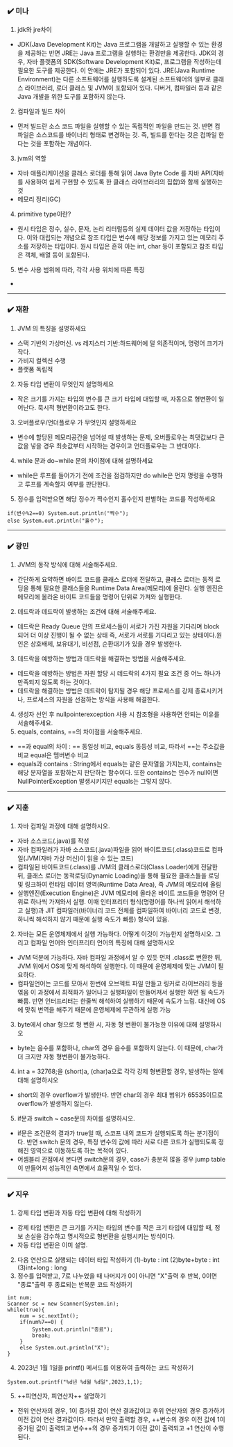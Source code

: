 ### ✔️ 미나
1. jdk와 jre차이 
- JDK(Java Development Kit)는 Java 프로그램을 개발하고 실행할 수 있는 환경을 제공하는 반면 JRE는 Java 프로그램을 실행하는 환경만을 제공한다. JDK의 경우, 자바 플랫폼의 SDK(Software Development Kit)로, 프로그램을 작성하는데 필요한 도구를 제공한다. 이 안에는 JRE가 포함되어 있다. JRE(Java Runtime Environment)는 다른 소프트웨어를 실행하도록 설계된 소프트웨어의 일부로 클래스 라이브러리, 로더 클래스 및 JVM이 포함되어 있다. 디버거, 컴파일러 등과 같은 Java 개발을 위한 도구를 포함하지 않는다.
2. 컴파일과 빌드 차이
- 먼저 빌드란 소스 코드 파일을 실행할 수 있는 독립적인 파일을 만드는 것. 반면 컴파일은 소스코드를 바이너리 형태로 변경하는 것. 즉, 빌드를 한다는 것은 컴파일 한다는 것을 포함하는 개념이다. 
3. jvm의 역할
- 자바 애플리케이션을 클래스 로더를 통해 읽어 Java Byte Code 를 자바 API(자바를 사용하여 쉽게 구현할 수 있도록 한 클래스 라이브러리의 집합)와 함께 실행하는 것 
- 메모리 정리(GC)
4. primitive type이란?
- 원시 타입은 정수, 실수, 문자, 논리 리터럴등의 실제 데이터 값을 저장하는 타입이다. 이와 대립되는 개념으로 참조 타입은 변수에 해당 정보를 가지고 있는 메모리 주소를 저장하는 타입이다. 원시 타입은 흔히 아는 int, char 등이 포함되고 참조 타입은 객체, 배열 등이 포함된다.
5. 변수 사용 범위에 따라, 각각 사용 위치에 따른 특징
- 
***

### ✔️ 재환
1. JVM 의 특징을 설명하세요
- 스택 기반의 가상머신. vs 레지스터 기반:하드웨어에 덜 의존적이며, 명령어 크기가 작다.
- 가비지 컬렉션 수행
- 플랫폼 독립적 
2. 자동 타입 변환이 무엇인지 설명하세요
- 작은 크기를 가지는 타입의 변수를 큰 크기 타입에 대입할 때, 자동으로 형변환이 일어난다. 묵시적 형변환이라고도 한다.  
3. 오버플로우/언더플로우 가 무엇인지 설명하세요
- 변수에 할당된 메모리공간을 넘어설 때 발생하는 문제, 오버플로우는 최댓값보다 큰 값을 넣을 경우 최솟값부터 시작하는 경우이고 언더플로우는 그 반대이다.
4. while 문과 do~while 문의 차이점에 대해 설명하세요
- while은 루프를 들어가기 전에 조건을 점검하지만 do while은 먼저 명령을 수행하고 루프를 계속할지 여부를 판단한다.  
5. 정수를 입력받으면 해당 정수가 짝수인지 홀수인지 판별하는 코드를 작성하세요
```
if(변수%2==0) System.out.println("짝수"); 
else System.out.println("홀수");
```
***

### ✔️ 광민
1. JVM의 동작 방식에 대해 서술해주세요.
- 간단하게 요약하면 바이트 코드를 클래스 로더에 전달하고, 클래스 로더는 동적 로딩을 통해 필요한 클래스들을 Runtime Data Area(메모리)에 올린다. 실행 엔진은 메모리에 올라온 바이트 코드들을 명령어 단위로 가져와 실행한다.  
2. 데드락과 데드락이 발생하는 조건에 대해 서술해주세요.
- 데드락은  Ready Queue 안의 프로세스들이 서로가 가진 자원을 기다리며 block 되어 더 이상 진행이 될 수 없는 상태 즉, 서로가 서로를 기다리고 있는 상태이다.원인은 상호배제, 보유대기, 비선점, 순환대기가 있을 경우 발생한다.  
3. 데드락을 예방하는 방법과 데드락을 해결하는 방법을 서술해주세요.
-  데드락을 예방하는 방법은 자원 할당 시 데드락의 4가지 필요 조건 중 어느 하나가 만족되지 않도록 하는 것이다. 
- 데드락을 해결하는 방법은 데드락이 탐지될 경우 해당 프로세스를 강제 종료시키거나, 프로세스의 자원을 선점하는 방식을 사용해 해결한다.
4. 생성자 선언 후 nullpointerexception 사용 시 참조형을 사용하면 안되는 이유를 서술해주세요.
5. equals, contains, ==의 차이점을 서술해주세요.
- ==과 equal의 차이 : == 동일성 비교, equals 동등성 비교, 따라서 ==는 주소값을 비교 equal은 멤버변수 비교
- equals과 contains : String에서 equals는 같은 문자열을 가지는지, contains는 해당 문자열을 포함하는지 판단하는 함수이다. 또한 contains는 인수가 null이면 NullPointerException 발생시키지만 equals는 그렇지 않다.


***
### ✔️ 지훈
1. 자바 컴파일 과정에 대해 설명하시오.
- 자바 소스코드(.java)를 작성
- 자바 컴파일러가 자바 소스코드(.java)파일을 읽어 바이트코드(.class)코드로 컴파일(JVM(자바 가상 머신)이 읽을 수 있는 코드)
- 컴파일된 바이트코드(.class)를 JVM의 클래스로더(Class Loader)에게 전달한 뒤, 클래스 로더는 동적로딩(Dynamic Loading)을 통해 필요한 클래스들을 로딩 및 링크하여 런타임 데이터 영역(Runtime Data Area), 즉 JVM의 메모리에 올림
- 실행엔진(Execution Engine)은 JVM 메모리에 올라온 바이트 코드들을 명령어 단위로 하나씩 가져와서 실행. 이때 인터프리터 형식(명령어를 하나씩 읽어서 해석하고 실행)과 JIT 컴파일러(바이너리 코드 전체를 컴파일하여 바이너리 코드로 변경, 하니씩 해석하지 않기 때문에 실행 속도가 빠름) 형식이 있음. 
2. 자바는 모든 운영체제에서 실행 가능하다. 어떻게 이것이 가능한지 설명하시오. 그리고 컴파일 언어와 인터프리터 언어의 특징에 대해 설명하시오
- JVM 덕분에 가능하다. 자바 컴파일 과정에서 알 수 있듯 먼저 .class로 변환한 뒤, JVM 위에서 OS에 맞게 해석하여 실행한다. 이 때문에 운영체제에 맞는 JVM이 필요하다. 
- 컴파일언어는 코드를 모아서 한번에 오브젝트 파일 만들고 링커로 라이브러리 등을 엮음 이 과정에서 최적화가 일어나고 실행파일이 만들어져서 실행만 하면 됨 속도가 빠름. 반면 인터프리터는 한줄씩 해석하여 실행하기 때문에 속도가 느림. 대신에 OS에 맞춰 변역을 해주기 때문에 운영체제에 무관하게 실행 가능
3. byte에서 char 형으로 형 변환 시, 자동 형 변환이 불가능한 이유에 대해 설명하시오
- byte는 음수를 포함하나, char의 경우 음수를 포함하지 않는다. 이 때문에, char가 더 크지만 자동 형변환이 불가능하다. 
4. int a = 32768;을 (short)a, (char)a으로 각각 강제 형변환할 경우, 발생하는 일에 대해 설명하시오 
- short의 경우 overflow가 발생한다. 반면 char의 경우 최대 범위가 65535이므로 overflow가 발생하지 않는다.
5. if문과 switch ~ case문의 차이를 설명하시오.  
- if문은 조건문의 결과가 true일 때, 스코프 내의 코드가 실행되도록 하는 분기점이다. 반면 switch 문의 경우, 특정 변수의 값에 따라 서로 다른 코드가 실행되도록 정해진 영역으로 이동하도록 하는 목적이 있다. 
- 어셈블리 관점에서 본다면 switch문의 경우, case가 충분히 많을 경우 jump table이 만들어져 성능적인 측면에서 효율적일 수 있다.  

***

### ✔️ 지우
1. 강제 타입 변환과 자동 타입 변환에 대해 작성하기
- 강제 타입 변환은 큰 크기를 가지는 타입의 변수를 작은 크기 타입에 대입할 때, 정보 손실을 감수하고 명시적으로 형변환을 실행시키는 방식이다. 
- 자동 타입 변환은 이미 설명.
2. 다음 연산으로 실행되는 데이터 타입 작성하기
(1)-byte : int 
(2)byte+byte : int 
(3)int+long : long
3. 정수를 입력받고, 7로 나누었을 때 나머지가 0이 아니면 "X"출력 후 반복, 0이면 "종료"출력 후 종료되는 반복문 코드 작성하기
```
int num;
Scanner sc = new Scanner(System.in);
while(true){
    num = sc.nextInt();
    if(num%7==0) {
        System.out.println("종료");
        break;
    }
    else System.out.println("X");
}
```
4. 2023년 1월 1일을 printf() 메서드를 이용하여 출력하는 코드 작성하기
```
System.out.printf("%d년 %d월 %d일",2023,1,1);
```
5. ++피연산자, 피연산자++ 설명하기
- 전위 연산자의 경우, 1이 증가된 값이 연산 결과값이고 후위 연산자의 경우 증가하기 이전 값이 연산 결과값이다. 따라서 만약 출력할 경우, ++변수의 경우 이전 값에 1이 증가된 값이 출력되고 변수++의 경우 증가되기 이전 값이 출력되고 +1 연산이 수행된다. 
